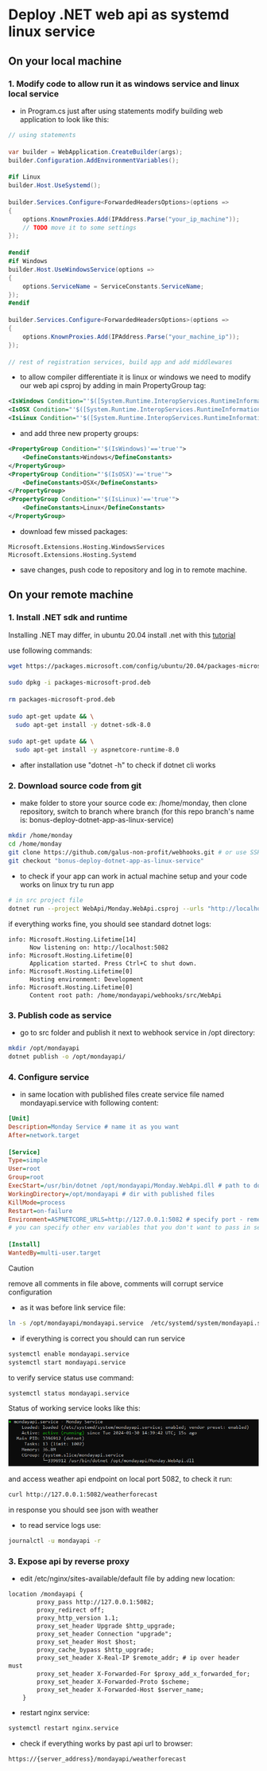 # Deploy .NET web api as systemd linux service

## On your local machine

### 1. Modify code to allow run it as windows service and linux local service

- in Program.cs just after using statements modify building web application to look like this:

```csharp
// using statements

var builder = WebApplication.CreateBuilder(args);
builder.Configuration.AddEnvironmentVariables();

#if Linux
builder.Host.UseSystemd();

builder.Services.Configure<ForwardedHeadersOptions>(options =>
{
    options.KnownProxies.Add(IPAddress.Parse("your_ip_machine"));
    // TODO move it to some settings
});

#endif
#if Windows
builder.Host.UseWindowsService(options =>
{
    options.ServiceName = ServiceConstants.ServiceName;
});
#endif

builder.Services.Configure<ForwardedHeadersOptions>(options =>
{
    options.KnownProxies.Add(IPAddress.Parse("your_machine_ip"));
});

// rest of registration services, build app and add middlewares
```

- to allow compiler differentiate it is linux or windows we need to modify our web api csproj by adding in main PropertyGroup tag:

```xml
<IsWindows Condition="'$([System.Runtime.InteropServices.RuntimeInformation]::IsOSPlatform($([System.Runtime.InteropServices.OSPlatform]::Windows)))' == 'true'">true</IsWindows>
<IsOSX Condition="'$([System.Runtime.InteropServices.RuntimeInformation]::IsOSPlatform($([System.Runtime.InteropServices.OSPlatform]::OSX)))' == 'true'">true</IsOSX>
<IsLinux Condition="'$([System.Runtime.InteropServices.RuntimeInformation]::IsOSPlatform($([System.Runtime.InteropServices.OSPlatform]::Linux)))' == 'true'">true</IsLinux>
```

- and add three new property groups:

```xml
<PropertyGroup Condition="'$(IsWindows)'=='true'">
    <DefineConstants>Windows</DefineConstants>
</PropertyGroup>
<PropertyGroup Condition="'$(IsOSX)'=='true'">
    <DefineConstants>OSX</DefineConstants>
</PropertyGroup>
<PropertyGroup Condition="'$(IsLinux)'=='true'">
    <DefineConstants>Linux</DefineConstants>
</PropertyGroup>
```

- download few missed packages:
```
Microsoft.Extensions.Hosting.WindowsServices
Microsoft.Extensions.Hosting.Systemd
```


- save changes, push code to repository and log in to remote machine. 

## On your remote machine

### 1. Install .NET sdk and runtime
Installing .NET may differ, in ubuntu 20.04 install .net with this [tutorial](https://learn.microsoft.com/en-us/dotnet/core/install/linux-ubuntu-2004)

use following commands:

```bash
wget https://packages.microsoft.com/config/ubuntu/20.04/packages-microsoft-prod.deb -O packages-microsoft-prod.deb

sudo dpkg -i packages-microsoft-prod.deb

rm packages-microsoft-prod.deb

sudo apt-get update && \
  sudo apt-get install -y dotnet-sdk-8.0

sudo apt-get update && \
  sudo apt-get install -y aspnetcore-runtime-8.0
```

- after installation use "dotnet -h" to check if dotnet cli works


### 2. Download source code from git

- make folder to store your source code ex: /home/monday, then clone repository, switch to branch where branch (for this repo branch's name is: bonus-deploy-dotnet-app-as-linux-service)

```bash
mkdir /home/monday
cd /home/monday
git clone https://github.com/galus-non-profit/webhooks.git # or use SSH 
git checkout "bonus-deploy-dotnet-app-as-linux-service"
```

- to check if your app can work in actual machine setup and your code works on linux try tu run app

```bash
# in src project file
dotnet run --project WebApi/Monday.WebApi.csproj --urls "http://localhost:5082"
```
if everything works fine, you should see standard dotnet logs:

```log
info: Microsoft.Hosting.Lifetime[14]
      Now listening on: http://localhost:5082
info: Microsoft.Hosting.Lifetime[0]
      Application started. Press Ctrl+C to shut down.
info: Microsoft.Hosting.Lifetime[0]
      Hosting environment: Development
info: Microsoft.Hosting.Lifetime[0]
      Content root path: /home/mondayapi/webhooks/src/WebApi
```

### 3. Publish code as service 

- go to src folder and publish it next to webhook service in /opt directory:

```bash
mkdir /opt/mondayapi
dotnet publish -o /opt/mondayapi/
```

### 4. Configure service 

- in same location with published files create service file named mondayapi.service with following content:

```ini
[Unit]
Description=Monday Service # name it as you want
After=network.target

[Service]
Type=simple
User=root
Group=root
ExecStart=/usr/bin/dotnet /opt/mondayapi/Monday.WebApi.dll # path to dotnet binary and  main project dll
WorkingDirectory=/opt/mondayapi # dir with published files
KillMode=process
Restart=on-failure
Environment=ASPNETCORE_URLS=http://127.0.0.1:5082 # specify port - remember that 5080 and 5090 are occupied by application deployed as docker container and webhook service
# you can specify other env variables that you don't want to pass in settings json file

[Install]
WantedBy=multi-user.target
```
> [!CAUTION]
> remove all comments in file above, comments will corrupt service configuration

- as it was before link service file:

```bash
ln -s /opt/mondayapi/mondayapi.service  /etc/systemd/system/mondayapi.service
```

- if everything is correct you should can run service

```bash
systemctl enable mondayapi.service
systemctl start mondayapi.service
```
to verify service status use command:

```bash
systemctl status mondayapi.service
```
Status of working service looks like this:

![Alt text](/assets/service-status.png)

 and access weather api endpoint on local port 5082, to check it run:

```bash
curl http://127.0.0.1:5082/weatherforecast
```
in response you should see json with weather

- to read service logs use:
```bash
journalctl -u mondayapi -r
```

### 3. Expose api by reverse proxy

- edit /etc/nginx/sites-available/default file by adding new location:

```nginx
location /mondayapi {
        proxy_pass http://127.0.0.1:5082;
        proxy_redirect off;
        proxy_http_version 1.1;
        proxy_set_header Upgrade $http_upgrade;
        proxy_set_header Connection "upgrade";
        proxy_set_header Host $host;
        proxy_cache_bypass $http_upgrade;
        proxy_set_header X-Real-IP $remote_addr; # ip over header  must
        proxy_set_header X-Forwarded-For $proxy_add_x_forwarded_for;
        proxy_set_header X-Forwarded-Proto $scheme;
        proxy_set_header X-Forwarded-Host $server_name;
    }
```

- restart nginx service:

```bash
systemctl restart nginx.service
```
- check if everything works by past api url to browser:

```
https://{server_address}/mondayapi/weatherforecast
```